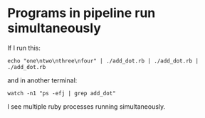 # Programs in pipeline run simultaneously

If I run this:

    echo "one\ntwo\nthree\nfour" | ./add_dot.rb | ./add_dot.rb | ./add_dot.rb

and in another terminal:

    watch -n1 "ps -efj | grep add_dot"

I see multiple ruby processes running simultaneously.
